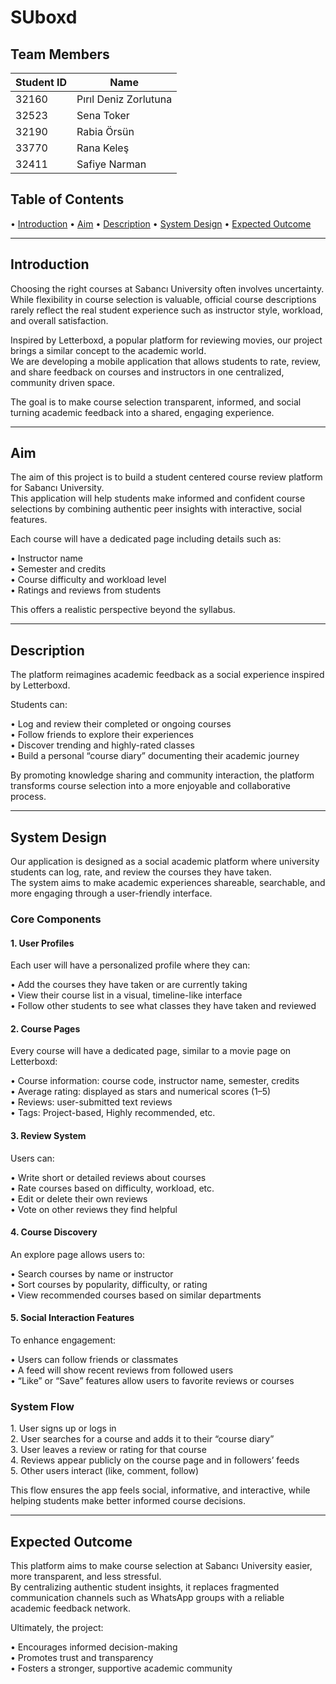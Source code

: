 # SUboxd

## Team Members

| Student ID | Name                |
|-------------|--------------------|
| 32160       | Pırıl Deniz Zorlutuna |
| 32523       | Sena Toker         |
| 32190       | Rabia Örsün        |
| 33770       | Rana Keleş         |
| 32411       | Safiye Narman      |


## Table of Contents
•⁠  ⁠[Introduction](#introduction)
•⁠  ⁠[Aim](#aim)
•⁠  ⁠[Description](#description)
•⁠  ⁠[System Design](#system-design)
•⁠  ⁠[Expected Outcome](#expected-outcome)

---

## Introduction
Choosing the right courses at Sabancı University often involves uncertainty. While flexibility in course selection is valuable, official course descriptions rarely reflect the real student experience such as instructor style, workload, and overall satisfaction.

Inspired by Letterboxd, a popular platform for reviewing movies, our project brings a similar concept to the academic world.  
We are developing a mobile application that allows students to rate, review, and share feedback on courses and instructors in one centralized, community driven space.  

The goal is to make course selection transparent, informed, and social turning academic feedback into a shared, engaging experience.

---

## Aim
The aim of this project is to build a student centered course review platform for Sabancı University.  
This application will help students make informed and confident course selections by combining authentic peer insights with interactive, social features.

Each course will have a dedicated page including details such as:

•⁠  ⁠Instructor name  
•⁠  ⁠Semester and credits  
•⁠  ⁠Course difficulty and workload level  
•⁠  ⁠Ratings and reviews from students  

This offers a realistic perspective beyond the syllabus.

---

## Description
The platform reimagines academic feedback as a social experience inspired by Letterboxd.  

Students can:

•⁠  ⁠Log and review their completed or ongoing courses  
•⁠  ⁠Follow friends to explore their experiences  
•⁠  ⁠Discover trending and highly-rated classes  
•⁠  ⁠Build a personal “course diary” documenting their academic journey  

By promoting knowledge sharing and community interaction, the platform transforms course selection into a more enjoyable and collaborative process.

---

## System Design
Our application is designed as a social academic platform where university students can log, rate, and review the courses they have taken.  
The system aims to make academic experiences shareable, searchable, and more engaging through a user-friendly interface.

### Core Components

#### 1. User Profiles
Each user will have a personalized profile where they can:

•⁠  ⁠Add the courses they have taken or are currently taking  
•⁠  ⁠View their course list in a visual, timeline-like interface  
•⁠  ⁠Follow other students to see what classes they have taken and reviewed  

#### 2. Course Pages
Every course will have a dedicated page, similar to a movie page on Letterboxd:

•⁠  ⁠Course information: course code, instructor name, semester, credits  
•⁠  ⁠Average rating: displayed as stars and numerical scores (1–5)  
•⁠  ⁠Reviews: user-submitted text reviews  
•⁠  ⁠Tags: Project-based, Highly recommended, etc.  

#### 3. Review System
Users can:

•⁠  ⁠Write short or detailed reviews about courses  
•⁠  ⁠Rate courses based on difficulty, workload, etc.  
•⁠  ⁠Edit or delete their own reviews  
•⁠  ⁠Vote on other reviews they find helpful  

#### 4. Course Discovery
An explore page allows users to:

•⁠  ⁠Search courses by name or instructor  
•⁠  ⁠Sort courses by popularity, difficulty, or rating  
•⁠  ⁠View recommended courses based on similar departments  

#### 5. Social Interaction Features
To enhance engagement:

•⁠  ⁠Users can follow friends or classmates  
•⁠  ⁠A feed will show recent reviews from followed users  
•⁠  ⁠“Like” or “Save” features allow users to favorite reviews or courses  

### System Flow
1.⁠ ⁠User signs up or logs in  
2.⁠ ⁠User searches for a course and adds it to their “course diary”  
3.⁠ ⁠User leaves a review or rating for that course  
4.⁠ ⁠Reviews appear publicly on the course page and in followers’ feeds  
5.⁠ ⁠Other users interact (like, comment, follow)  

This flow ensures the app feels social, informative, and interactive, while helping students make better informed course decisions.

---

## Expected Outcome
This platform aims to make course selection at Sabancı University easier, more transparent, and less stressful.  
By centralizing authentic student insights, it replaces fragmented communication channels such as WhatsApp groups with a reliable academic feedback network.

Ultimately, the project:

•⁠  ⁠Encourages informed decision-making  
•⁠  ⁠Promotes trust and transparency  
•⁠  ⁠Fosters a stronger, supportive academic community
